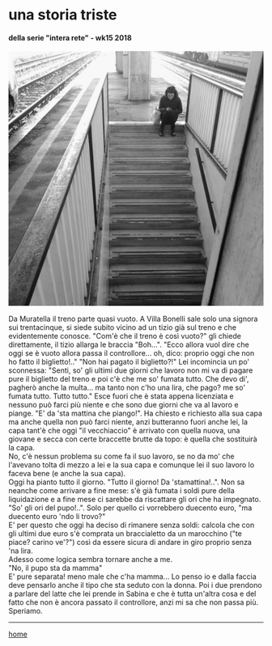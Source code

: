 # una storia triste  

#### della serie "intera rete" - wk15 2018
![](/interarete007.png "Ciampino - scale") 
      

Da Muratella il treno parte quasi vuoto. A Villa Bonelli sale solo una signora sui trentacinque, si siede subito vicino ad un tizio già sul treno e che evidentemente conosce. 
"Com'è che il treno è così vuoto?" gli chiede direttamente, il tizio allarga le braccia "Boh...".
"Ecco allora vuol dire che oggi se è vuoto allora passa il controllore...  oh, dico: proprio oggi che non ho fatto il biglietto!.."
"Non hai pagato il biglietto?!"
Lei incomincia un po' sconnessa: "Senti, so' gli ultimi due giorni che lavoro non mi va di pagare pure il biglietto del treno e poi c'è che me so' fumata tutto. Che devo di', pagherò anche la multa... ma tanto non c'ho una lira, che pago? me so' fumata tutto. Tutto tutto."
Esce fuori che è stata appena licenziata e nessuno può farci più niente e che sono due giorni che va al lavoro e piange. "E' da 'sta mattina che piango!". Ha chiesto e richiesto alla sua capa ma anche quella non può farci niente, anzi butteranno fuori anche lei, la capa tant'è che oggi "il vecchiaccio" è arrivato con quella nuova, una giovane e secca con certe braccette brutte da topo: è quella che sostituirà la capa.   
No, c'è nessun problema su come fa il suo lavoro, se no da mo' che l'avevano tolta di mezzo a lei e la sua capa e comunque lei il suo lavoro lo faceva bene (e anche la sua capa).   
Oggi ha pianto tutto il giorno. "Tutto il giorno! Da 'stamattina!..". Non sa neanche come arrivare a fine mese: s'è già fumata i soldi pure della liquidazione e a fine mese ci sarebbe da riscattare gli ori che ha impegnato. "So' gli ori del pupo!..". Solo per quello ci vorrebbero duecento euro, "ma duecento euro 'ndo li trovo?"  
E' per questo che oggi ha deciso di rimanere senza soldi: calcola che con gli ultimi due euro s'è comprata un braccialetto da un marocchino ("te piace? carino ve'?") così da essere sicura di andare in giro proprio senza 'na lira.  
Adesso come logica sembra tornare anche a me.   
"No, il pupo sta da mamma"  
E' pure separata! meno male che c'ha mamma...   Lo penso io e dalla faccia deve pensarlo anche il tipo che sta seduto con la donna. Poi i due prendono a parlare del latte che lei prende in Sabina e che è tutta un'altra cosa e del fatto che non è ancora passato il controllore, anzi mi sa che non passa più.   
Speriamo.  

---  
[home](/interarete.md) 